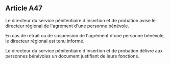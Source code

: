 Article A47
----
Le directeur du service pénitentiaire d'insertion et de probation avise le
directeur régional de l'agrément d'une personne bénévole.

En cas de retrait ou de suspension de l'agrément d'une personne bénévole, le
directeur régional est tenu informé.

Le directeur du service pénitentiaire d'insertion et de probation délivre aux
personnes bénévoles un document justifiant de leurs fonctions.

